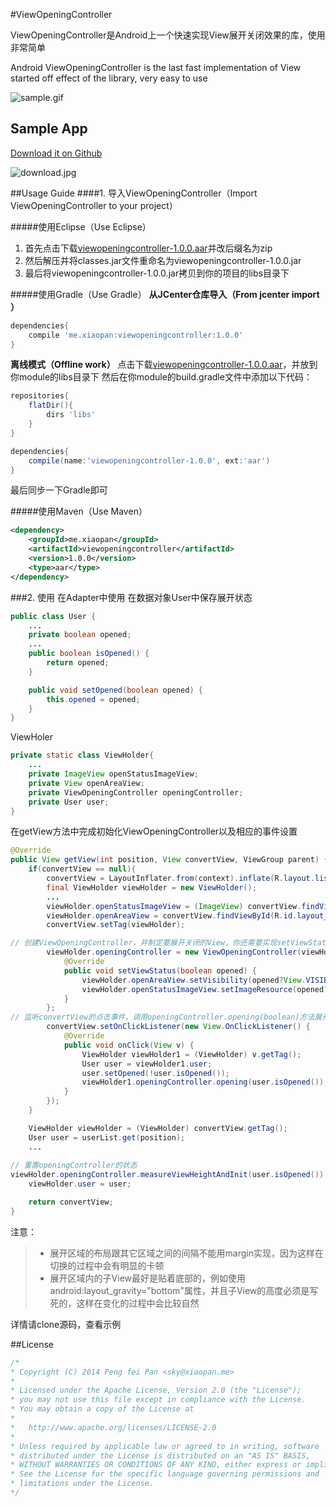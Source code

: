#ViewOpeningController

ViewOpeningController是Android上一个快速实现View展开关闭效果的库，使用非常简单

Android ViewOpeningController is the last fast implementation of View started off effect of the library, very easy to use

![sample.gif](https://github.com/xiaopansky/ViewOpeningController/raw/master/releases/sample.gif)

## Sample App
[Download it on Github](https://github.com/xiaopansky/ViewOpeningController/raw/master/releases/sample-1.0.0.apk)

![download.jpg](https://github.com/xiaopansky/ViewOpeningController/raw/master/releases/download.png)

##Usage Guide
####1. 导入ViewOpeningController（Import ViewOpeningController to your project）

#####使用Eclipse（Use Eclipse）
1. 首先点击下载[viewopeningcontroller-1.0.0.aar](https://github.com/xiaopansky/ViewOpeningController/raw/master/releases/viewopeningcontroller-1.0.0.aar)并改后缀名为zip
2. 然后解压并将classes.jar文件重命名为viewopeningcontroller-1.0.0.jar
3. 最后将viewopeningcontroller-1.0.0.jar拷贝到你的项目的libs目录下

#####使用Gradle（Use Gradle）
**从JCenter仓库导入（From jcenter import ）**

```groovy
dependencies{
	compile 'me.xiaopan:viewopeningcontroller:1.0.0'
}
```

**离线模式（Offline work）**
点击下载[viewopeningcontroller-1.0.0.aar](https://github.com/xiaopansky/ViewOpeningController/raw/master/releases/viewopeningcontroller-1.0.0.aar)，并放到你module的libs目录下
然后在你module的build.gradle文件中添加以下代码：
```groovy
repositories{
    flatDir(){
        dirs 'libs'
    }
}

dependencies{
    compile(name:'viewopeningcontroller-1.0.0', ext:'aar')
}
```
最后同步一下Gradle即可

#####使用Maven（Use Maven）
```xml
<dependency>
	<groupId>me.xiaopan</groupId>
	<artifactId>viewopeningcontroller</artifactId>
	<version>1.0.0</version>
	<type>aar</type>
</dependency>
```

###2. 使用
在Adapter中使用
在数据对象User中保存展开状态
```java
public class User {
    ...
    private boolean opened;
	...
    public boolean isOpened() {
        return opened;
    }

    public void setOpened(boolean opened) {
        this.opened = opened;
    }
}
```

ViewHoler
```java
private static class ViewHolder{
    ...
    private ImageView openStatusImageView;
    private View openAreaView;
    private ViewOpeningController openingController;
    private User user;
}
```

在getView方法中完成初始化ViewOpeningController以及相应的事件设置
```java
@Override
public View getView(int position, View convertView, ViewGroup parent) {
    if(convertView == null){
        convertView = LayoutInflater.from(context).inflate(R.layout.list_item_user, parent, false);
        final ViewHolder viewHolder = new ViewHolder();
        ...
        viewHolder.openStatusImageView = (ImageView) convertView.findViewById(R.id.image_userItem_openStatus);
        viewHolder.openAreaView = convertView.findViewById(R.id.layout_userItem_openArea);
        convertView.setTag(viewHolder);

// 创建ViewOpeningController，并制定要展开关闭的View，你还需要实现setViewStatus(boolean)方法，根据opened参数修改你要展开关闭的View
        viewHolder.openingController = new ViewOpeningController(viewHolder.openAreaView) {
            @Override
            public void setViewStatus(boolean opened) {
                viewHolder.openAreaView.setVisibility(opened?View.VISIBLE:View.GONE);
                viewHolder.openStatusImageView.setImageResource(opened?R.drawable.ic_arrow_up:R.drawable.ic_arrow_down);
            }
        };
// 监听convertView的点击事件，调用openingController.opening(boolean)方法展开或关闭
        convertView.setOnClickListener(new View.OnClickListener() {
            @Override
            public void onClick(View v) {
                ViewHolder viewHolder1 = (ViewHolder) v.getTag();
                User user = viewHolder1.user;
                user.setOpened(!user.isOpened());
                viewHolder1.openingController.opening(user.isOpened());
            }
        });
    }

    ViewHolder viewHolder = (ViewHolder) convertView.getTag();
    User user = userList.get(position);
    ...
    
// 重置openingController的状态
viewHolder.openingController.measureViewHeightAndInit(user.isOpened());
    viewHolder.user = user;

    return convertView;
}
```

注意：
>* 展开区域的布局跟其它区域之间的间隔不能用margin实现，因为这样在切换的过程中会有明显的卡顿
>* 展开区域内的子View最好是贴着底部的，例如使用android:layout_gravity="bottom"属性，并且子View的高度必须是写死的，这样在变化的过程中会比较自然

详情请clone源码，查看示例

##License
```java
/*
* Copyright (C) 2014 Peng fei Pan <sky@xiaopan.me>
*
* Licensed under the Apache License, Version 2.0 (the "License");
* you may not use this file except in compliance with the License.
* You may obtain a copy of the License at
*
*   http://www.apache.org/licenses/LICENSE-2.0
*
* Unless required by applicable law or agreed to in writing, software
* distributed under the License is distributed on an "AS IS" BASIS,
* WITHOUT WARRANTIES OR CONDITIONS OF ANY KIND, either express or implied.
* See the License for the specific language governing permissions and
* limitations under the License.
*/
```
